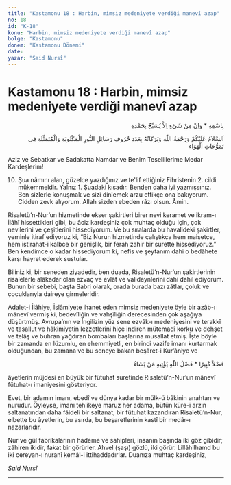 ```yaml
---
title: "Kastamonu 18 : Harbin, mimsiz medeniyete verdiği manevî azap"
no: 18
id: "K-18"
konu: "Harbin, mimsiz medeniyete verdiği manevî azap"
bolge: "Kastamonu"
donem: "Kastamonu Dönemi"
date: 
yazar: "Said Nursî"
---
```


# Kastamonu 18 : Harbin, mimsiz medeniyete verdiği manevî azap

<p class="arabic" dir="rtl" title="Meal: “O’nun adıyla” * “Hiçbir şey yoktur ki O'nu hamd ile tesbih etmesin” [İsrâ Suresi, 17:44]">بِاسْمِهِ * وَاِنْ مِنْ شَىْءٍ اِلاَّ يُسَبِّحُ بِحَمْدِهِ</p>

<p class="arabic" dir="rtl" title="Meal: “Yazılan, okunan ve havanın dalgalanmasında temessül eden Nur risalelerinin harfleri adedince Allah’ın selâmı, rahmeti ve bereketleri sizin üzerinize olsun.”">اَلسَّلاَمُ‮ ‬عَلَيْكُمْ‮ ‬وَ‮‬رَحْمَةُ‮ ‬اللّٰهِ‮ ‬وَ‮‬بَرَكَاتُهُ‮ ‬بِعَدَدِ‮ ‬حُرُوفِ‮ ‬رَسَائِلِ‮ ‬النُّورِ‮ ‬الْمَكْتُوبَةِ‮ ‬وَ‮‬الْمُتَمَثِّلَةِ‮ ‬فِى‮ ‬تَمَوُّجَاتِ‮ ‬الْهَوَاءِ</p>

Aziz ve Sebatkar ve Sadakatta Namdar ve Benim Tesellilerime Medar Kardeşlerim!

10. Şua nâmını alan, güzelce yazdığınız ve te'lif ettiğiniz Fihristenin 2. cildi mükemmeldir. Yalnız 1. Şuadaki kısadır. Benden daha iyi yazmışsınız. Ben sizlerle konuşmak ve sizi dinlemek arzu ettikçe ona bakıyorum. Cidden zevk alıyorum. Allah sizden ebeden râzı olsun. Âmin.

Risaletü’n-Nur’un hizmetinde ekser şakirtleri birer nevi keramet ve ikram-ı İlâhî hissettikleri gibi, bu âciz kardeşiniz çok muhtaç olduğu için, çok nevilerini ve çeşitlerini hissediyorum. Ve bu sıralarda bu havalideki şakirtler, yeminle itiraf ediyoruz ki, “Biz Nurun hizmetinde çalıştıkça hem maişetçe, hem istirahat-i kalbce bir genişlik, bir ferah zahir bir surette hissediyoruz.” Ben kendimce o kadar hissediyorum ki, nefis ve şeytanım dahi o bedâhete karşı hayret ederek sustular.

Biliniz ki, bir seneden ziyadedir, ben duada, Risaletü’n-Nur’un şakirtlerinin risalelerle alâkadar olan ezvaç ve evlât ve valideynlerini dahi dahil ediyorum. Bunun bir sebebi, başta Sabri olarak, orada burada bazı zâtlar, çoluk ve çocuklarıyla daireye girmeleridir.

Adalet-i İlâhiye, İslâmiyete ihanet eden mimsiz medeniyete öyle bir azâb-ı mânevî vermiş ki, bedevîliğin ve vahşîliğin derecesinden çok aşağıya düşürtmüş. Avrupa’nın ve İngilizin yüz sene ezvâk-ı medeniyesini ve terakkî ve tasallut ve hâkimiyetin lezzetlerini hiçe indiren mütemadî korku ve dehşet ve telâş ve buhran yağdıran bombaları başlarına musallat etmiş. İşte böyle bir zamanda en lüzumlu, en ehemmiyetli, en birinci vazife imanı kurtarmak olduğundan, bu zamana ve bu seneye bakan beşâret-i Kur’âniye ve

<p class="arabic" dir="rtl" title="Meal: “Pek büyük bir lütuf ve ihsan.” [Ahzâb Sûresi, 33:47] * “Bu Allah’ın bir lütfudur ki dilediğine verir.” [Mâide Sûresi, 5:54]">فَضْلاً كَبِيرًا * فَضْلُ اللّٰهِ يُؤْتِيهِ مَنْ يَشَاءُ</p>

âyetlerin müjdesi en büyük bir fütuhat suretinde Risaletü’n-Nur’un mânevî fütuhat-ı imaniyesini gösteriyor.

Evet, bir adamın imanı, ebedî ve dünya kadar bir mülk-ü bâkinin anahtarı ve nurudur. Öyleyse, imanı tehlikeye mâruz her adama, bütün küre-i arzın saltanatından daha fâideli bir saltanat, bir fütuhat kazandıran Risaletü’n-Nur, elbette bu âyetlerin, bu asırda, bu beşaretlerinin kastî bir medâr-ı nazarlarıdır.

Nur ve gül fabrikalarının hademe ve sahipleri, insanın başında iki göz gibidir; zâhiren ikidir, fakat bir görürler. Ahvel (şaşı) gözlü, iki görür. Lillâhilhamd bu iki cereyan-ı nuranî kemâl-i ittihaddadırlar. Duanıza muhtaç kardeşiniz,

*Said Nursî*

***
